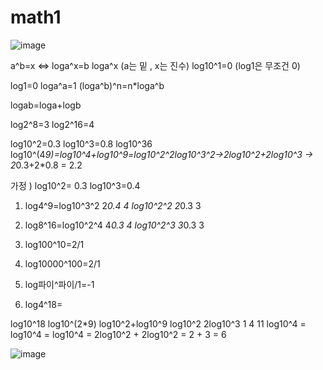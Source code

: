 # math1

![image](https://github.com/LeeMinGyu23/math1/assets/117800561/722ef9a3-e7e1-4e47-be15-82ab1b97815d)

a^b=x <=> loga^x=b
loga^x (a는 밑 , x는 진수)
log10^1=0 (log1은 무조건 0)

log1=0
loga^a=1
(loga^b)^n=n*loga^b

logab=loga+logb

log2^8=3
log2^16=4

log10^2=0.3
log10^3=0.8
log10^36
log10^(4*9)=log10^4+log10^9=log10^2^2log10^3^2->2log10^2+2log10^3 -> 2*0.3+2*0.8 = 2.2

가정 ) log10^2= 0.3 log10^3=0.4

1) log4^9=log10^3^2  2*0.4   4
	log10^2^2  2*0.3  3

2) log8^16=log10^2^4  4*0.3   4
	log10^2^3  3*0.3   3
  
4) log100^10=2/1

5) log10000^100=2/1

6) log파이^파이/1=-1


3) log4^18=

log10^18     log10^(2*9)    log10^2+log10^9       log10^2        2log10^3      1      4        11
log10^4   =  log10^4     =  log10^4               =   2log10^2  +  2log10^2    = 2  +  3   =  6

![image](https://github.com/LeeMinGyu23/math1/assets/117800561/fb00f3f5-3fb4-4d28-8f27-49f2352fba57)

